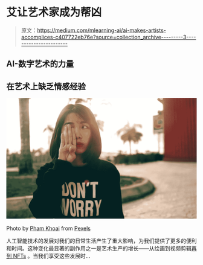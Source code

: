 # 艾让艺术家成为帮凶

> 原文：<https://medium.com/mlearning-ai/ai-makes-artists-accomplices-c407722eb76e?source=collection_archive---------3----------------------->

## **AI-数字艺术的力量**

## 在艺术上缺乏情感经验

![](img/176d7187f9234778932af1b52f298557.png)

Photo by [Pham Khoai](https://www.pexels.com/@khoaiphm?utm_content=attributionCopyText&utm_medium=referral&utm_source=pexels) from [Pexels](https://www.pexels.com/photo/woman-covering-her-right-eye-using-her-right-hand-during-daytime-89643/?utm_content=attributionCopyText&utm_medium=referral&utm_source=pexels)

人工智能技术的发展对我们的日常生活产生了重大影响，为我们提供了更多的便利和时间。这种变化最显著的副作用之一是艺术生产的增长——从绘画到视频剪辑[再到 NFTs](/mlearning-ai/how-to-start-nfts-with-1-or-less-11a5a9079e7e) 。当我们享受这些发展时…